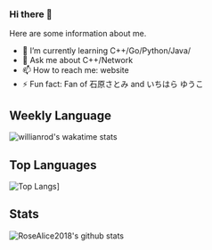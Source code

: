 ### Hi there 👋


<!-- **RoseAlice2018/RoseAlice2018** is a ✨ _special_ ✨ repository because its `README.md` (this file) appears on your GitHub profile. -->

Here are some information about me.

- 🌱 I’m currently learning C++/Go/Python/Java/
- 💬 Ask me about C++/Network
- 📫 How to reach me: website
- ⚡ Fun fact: Fan of 石原さとみ and いちはら ゆうこ


## Weekly Language
![willianrod's wakatime stats](https://github-readme-stats.vercel.app/api/wakatime?username=RoseAlice2018)


## Top Languages
![Top Langs](https://github-readme-stats.vercel.app/api/top-langs/?username=RoseAlice2018)]


## Stats
![RoseAlice2018's github stats](https://github-readme-stats.vercel.app/api?username=RoseAlice2018&theme=tokyonight)
